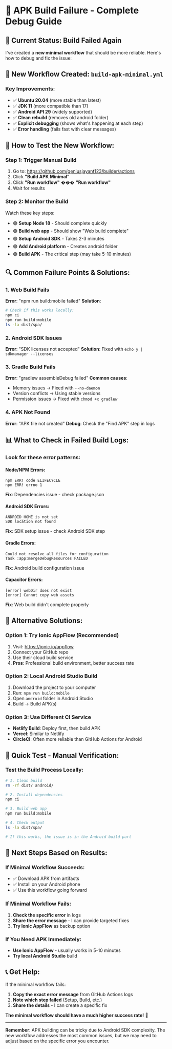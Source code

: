 # 🔧 APK Build Failure - Complete Debug Guide

## 🚨 **Current Status: Build Failed Again**

I've created a **new minimal workflow** that should be more reliable. Here's how to debug and fix the issue:

## 🎯 **New Workflow Created: `build-apk-minimal.yml`**

### **Key Improvements:**

- ✅ **Ubuntu 20.04** (more stable than latest)
- ✅ **JDK 11** (more compatible than 17)
- ✅ **Android API 29** (widely supported)
- ✅ **Clean rebuild** (removes old android folder)
- ✅ **Explicit debugging** (shows what's happening at each step)
- ✅ **Error handling** (fails fast with clear messages)

## 🚀 **How to Test the New Workflow:**

### **Step 1: Trigger Manual Build**

1. Go to: https://github.com/geniusjayant123/builder/actions
2. Click **"Build APK Minimal"**
3. Click **"Run workflow"** ��� **"Run workflow"**
4. Wait for results

### **Step 2: Monitor the Build**

Watch these key steps:

- 🟢 **Setup Node 18** - Should complete quickly
- 🟢 **Build web app** - Should show "Web build complete"
- 🟢 **Setup Android SDK** - Takes 2-3 minutes
- 🟢 **Add Android platform** - Creates android folder
- 🟢 **Build APK** - The critical step (may take 5-10 minutes)

## 🔍 **Common Failure Points & Solutions:**

### **1. Web Build Fails**

**Error**: "npm run build:mobile failed"
**Solution**:

```bash
# Check if this works locally:
npm ci
npm run build:mobile
ls -la dist/spa/
```

### **2. Android SDK Issues**

**Error**: "SDK licenses not accepted"
**Solution**: Fixed with `echo y | sdkmanager --licenses`

### **3. Gradle Build Fails**

**Error**: "gradlew assembleDebug failed"
**Common causes**:

- Memory issues → Fixed with `--no-daemon`
- Version conflicts → Using stable versions
- Permission issues → Fixed with `chmod +x gradlew`

### **4. APK Not Found**

**Error**: "APK file not created"
**Debug**: Check the "Find APK" step in logs

## 📊 **What to Check in Failed Build Logs:**

### **Look for these error patterns:**

#### **Node/NPM Errors:**

```
npm ERR! code ELIFECYCLE
npm ERR! errno 1
```

**Fix**: Dependencies issue - check package.json

#### **Android SDK Errors:**

```
ANDROID_HOME is not set
SDK location not found
```

**Fix**: SDK setup issue - check Android SDK step

#### **Gradle Errors:**

```
Could not resolve all files for configuration
Task :app:mergeDebugResources FAILED
```

**Fix**: Android build configuration issue

#### **Capacitor Errors:**

```
[error] webDir does not exist
[error] Cannot copy web assets
```

**Fix**: Web build didn't complete properly

## 🔧 **Alternative Solutions:**

### **Option 1: Try Ionic AppFlow (Recommended)**

1. Visit: https://ionic.io/appflow
2. Connect your GitHub repo
3. Use their cloud build service
4. **Pros**: Professional build environment, better success rate

### **Option 2: Local Android Studio Build**

1. Download the project to your computer
2. Run: `npm run build:mobile`
3. Open `android` folder in Android Studio
4. Build → Build APK(s)

### **Option 3: Use Different CI Service**

- **Netlify Build**: Deploy first, then build APK
- **Vercel**: Similar to Netlify
- **CircleCI**: Often more reliable than GitHub Actions for Android

## 📱 **Quick Test - Manual Verification:**

### **Test the Build Process Locally:**

```bash
# 1. Clean build
rm -rf dist/ android/

# 2. Install dependencies
npm ci

# 3. Build web app
npm run build:mobile

# 4. Check output
ls -la dist/spa/

# If this works, the issue is in the Android build part
```

## 🎯 **Next Steps Based on Results:**

### **If Minimal Workflow Succeeds:**

- ✅ Download APK from artifacts
- ✅ Install on your Android phone
- ✅ Use this workflow going forward

### **If Minimal Workflow Fails:**

1. **Check the specific error** in logs
2. **Share the error message** - I can provide targeted fixes
3. **Try Ionic AppFlow** as backup option

### **If You Need APK Immediately:**

- **Use Ionic AppFlow** - usually works in 5-10 minutes
- **Try local Android Studio** build

## 📞 **Get Help:**

If the minimal workflow fails:

1. **Copy the exact error message** from GitHub Actions logs
2. **Note which step failed** (Setup, Build, etc.)
3. **Share the details** - I can create a specific fix

**The minimal workflow should have a much higher success rate!** 🚀

---

**Remember**: APK building can be tricky due to Android SDK complexity. The new workflow addresses the most common issues, but we may need to adjust based on the specific error you encounter.
